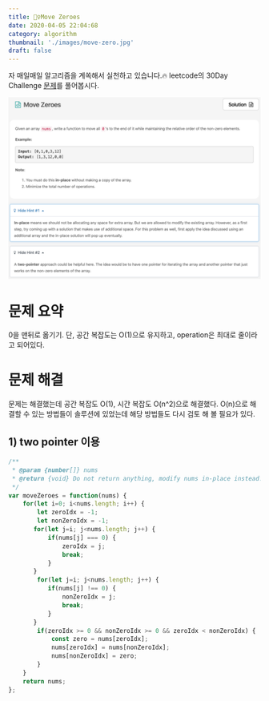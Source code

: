 ```yaml
---
title: 🙆‍♀️Move Zeroes
date: 2020-04-05 22:04:68
category: algorithm
thumbnail: './images/move-zero.jpg'
draft: false
---
```



자 매일매일 알고리즘을 계쏙해서 실천하고 있습니다.🔥 leetcode의 30Day Challenge [문제](https://leetcode.com/explore/challenge/card/30-day-leetcoding-challenge/528/week-1/3286/)를 풀어봅시다. 

![move-zero](./images/move-zero.jpg)

# 문제 요약
0을 맨뒤로 옮기기. 단, 공간 복잡도는 O(1)으로 유지하고, operation은 최대로 줄이라고 되어있다.

# 문제 해결
문제는 해결했는데 공간 복잡도 O(1), 시간 복잡도 O(n^2)으로 해결했다. O(n)으로 해결할 수 있는 방법들이 솔루션에 있었는데 해당 방법들도 다시 검토 해 볼 필요가 있다.

## 1) two pointer 이용
```js
/**
 * @param {number[]} nums
 * @return {void} Do not return anything, modify nums in-place instead.
 */
var moveZeroes = function(nums) {
    for(let i=0; i<nums.length; i++) {
        let zeroIdx = -1;
        let nonZeroIdx = -1;
       for(let j=i; j<nums.length; j++) {
           if(nums[j] === 0) {
               zeroIdx = j;
               break;
           }
       }
        for(let j=i; j<nums.length; j++) {
           if(nums[j] !== 0) {
               nonZeroIdx = j;
               break;
           }
       }
        if(zeroIdx >= 0 && nonZeroIdx >= 0 && zeroIdx < nonZeroIdx) {
            const zero = nums[zeroIdx];
            nums[zeroIdx] = nums[nonZeroIdx];
            nums[nonZeroIdx] = zero;
        }
    }
    return nums;
};
```